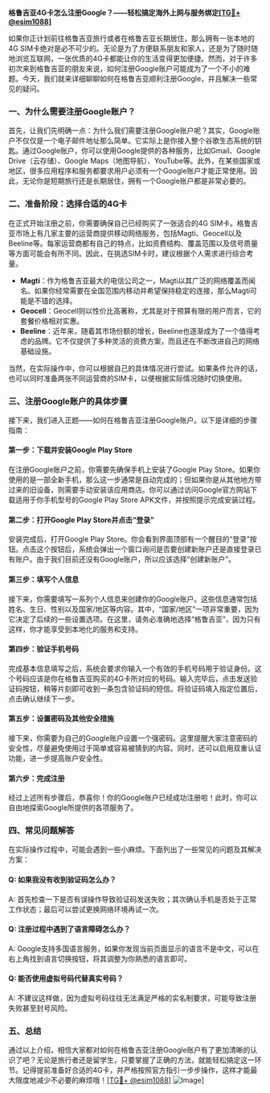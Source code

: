 **格鲁吉亚4G卡怎么注册Google？——轻松搞定海外上网与服务绑定[[TG💪+ @esim1088](https://t.me/s/esim1088)]**

如果你正计划前往格鲁吉亚旅行或者在格鲁吉亚长期居住，那么拥有一张本地的4G SIM卡绝对是必不可少的。无论是为了方便联系朋友和家人，还是为了随时随地浏览互联网，一张优质的4G卡都能让你的生活变得更加便捷。然而，对于许多初次来到格鲁吉亚的朋友来说，如何注册Google账户可能成为了一个不小的难题。今天，我们就来详细聊聊如何在格鲁吉亚顺利注册Google，并且解决一些常见的疑问。

### 一、为什么需要注册Google账户？

首先，让我们先明确一点：为什么我们需要注册Google账户呢？其实，Google账户不仅仅是一个电子邮件地址那么简单。它实际上是你接入整个谷歌生态系统的钥匙。通过Google账户，你可以使用Google提供的各种服务，比如Gmail、Google Drive（云存储）、Google Maps（地图导航）、YouTube等。此外，在某些国家或地区，很多应用程序和服务都要求用户必须有一个Google账户才能正常使用。因此，无论你是短期旅行还是长期居住，拥有一个Google账户都是非常必要的。

### 二、准备阶段：选择合适的4G卡

在正式开始注册之前，你需要确保自己已经购买了一张适合的4G SIM卡。格鲁吉亚市场上有几家主要的运营商提供移动网络服务，包括Magti、Geocell以及Beeline等。每家运营商都有自己的特点，比如资费结构、覆盖范围以及信号质量等方面可能会有所不同。因此，在挑选SIM卡时，建议根据个人需求进行综合考量。

- **Magti**：作为格鲁吉亚最大的电信公司之一，Magti以其广泛的网络覆盖而闻名。如果你经常需要在全国范围内移动并希望保持稳定的连接，那么Magti可能是不错的选择。
- **Geocell**：Geocell则以性价比高著称，尤其是对于预算有限的用户而言，它的套餐价格相对实惠。
- **Beeline**：近年来，随着其市场份额的增长，Beeline也逐渐成为了一个值得考虑的品牌。它不仅提供了多种灵活的资费方案，而且还在不断改进自己的网络基础设施。

当然，在实际操作中，你可以根据自己的具体情况进行尝试。如果条件允许的话，也可以同时准备两张不同运营商的SIM卡，以便根据实际情况随时切换使用。

### 三、注册Google账户的具体步骤

接下来，我们进入正题——如何在格鲁吉亚注册Google账户。以下是详细的步骤指南：

#### 第一步：下载并安装Google Play Store

在注册Google账户之前，你需要先确保手机上安装了Google Play Store。如果你使用的是一部全新手机，那么这一步通常是自动完成的；但如果你是从其他地方带过来的旧设备，则需要手动安装该应用商店。你可以通过访问Google官方网站下载适用于你手机型号的Google Play Store APK文件，并按照提示完成安装过程。

#### 第二步：打开Google Play Store并点击“登录”

安装完成后，打开Google Play Store。你会看到界面顶部有一个醒目的“登录”按钮。点击这个按钮后，系统会弹出一个窗口询问是否要创建新账户还是直接登录已有账户。由于我们目前还没有Google账户，所以应该选择“创建新账户”。

#### 第三步：填写个人信息

接下来，你需要填写一系列个人信息来创建你的Google账户。这些信息通常包括姓名、生日、性别以及国家/地区等内容。其中，“国家/地区”一项非常重要，因为它决定了后续的一些设置选项。在这里，请务必准确地选择“格鲁吉亚”，因为只有这样，你才能享受到本地化的服务和支持。

#### 第四步：验证手机号码

完成基本信息填写之后，系统会要求你输入一个有效的手机号码用于验证身份。这个号码应该是你在格鲁吉亚购买的4G卡所对应的号码。输入完毕后，点击发送验证码按钮，稍等片刻即可收到一条包含验证码的短信。将验证码填入指定位置后，点击确认继续下一步。

#### 第五步：设置密码及其他安全措施

接下来，你需要为自己的Google账户设置一个强密码。这里提醒大家注意密码的安全性，尽量避免使用过于简单或容易被猜到的内容。同时，还可以启用双重认证功能，进一步提高账户安全性。

#### 第六步：完成注册

经过上述所有步骤后，恭喜你！你的Google账户已经成功注册啦！此时，你可以自由地探索Google所提供的各项服务了。

### 四、常见问题解答

在实际操作过程中，可能会遇到一些小麻烦。下面列出了一些常见的问题及其解决方案：

#### Q: 如果我没有收到验证码怎么办？
A: 首先检查一下是否有误操作导致验证码发送失败；其次确认手机是否处于正常工作状态；最后可以尝试更换网络环境再试一次。

#### Q: 注册过程中遇到了语言障碍怎么办？
A: Google支持多国语言服务，如果你发现当前页面显示的语言不是中文，可以在右上角找到语言切换按钮，将其调整为你熟悉的语言即可。

#### Q: 能否使用虚拟号码代替真实号码？
A: 不建议这样做，因为虚拟号码往往无法满足严格的实名制要求，可能导致注册失败甚至封号风险。

### 五、总结

通过以上介绍，相信大家都对如何在格鲁吉亚注册Google账户有了更加清晰的认识了吧？无论是旅行者还是留学生，只要掌握了正确的方法，就能轻松搞定这一环节。记得提前准备好合适的4G卡，并严格按照官方指引一步步操作，这样才能最大限度地减少不必要的麻烦哦！[[TG💪+ @esim1088](https://t.me/s/esim1088)] ![Image](https://i.postimg.cc/4NQfJmqS/Snipaste-2025-05-13-00-14-12.png)]